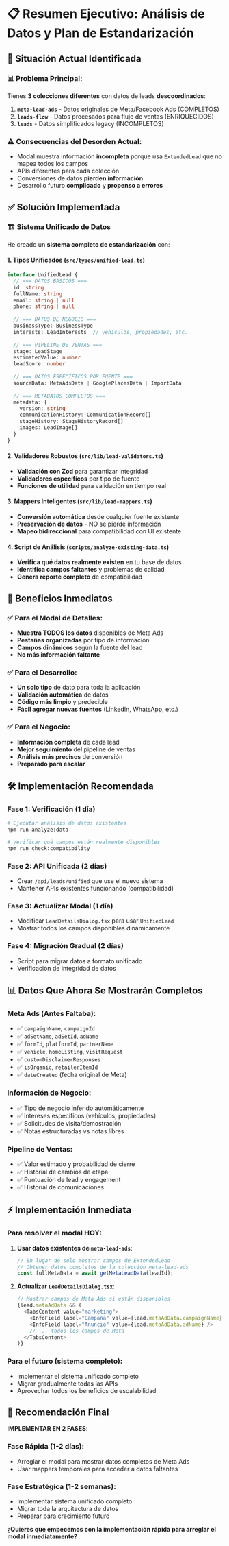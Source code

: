 # 📋 Resumen Ejecutivo: Análisis de Datos y Plan de Estandarización

## 🎯 Situación Actual Identificada

### 📊 **Problema Principal**: 
Tienes **3 colecciones diferentes** con datos de leads **descoordinados**:

1. **`meta-lead-ads`** - Datos originales de Meta/Facebook Ads (COMPLETOS)
2. **`leads-flow`** - Datos procesados para flujo de ventas (ENRIQUECIDOS) 
3. **`leads`** - Datos simplificados legacy (INCOMPLETOS)

### ⚠️ **Consecuencias del Desorden Actual**:
- Modal muestra información **incompleta** porque usa `ExtendedLead` que no mapea todos los campos
- APIs diferentes para cada colección
- Conversiones de datos **pierden información**
- Desarrollo futuro **complicado** y **propenso a errores**

## ✅ Solución Implementada

### 🏗️ **Sistema Unificado de Datos**

He creado un **sistema completo de estandarización** con:

#### 1. **Tipos Unificados** (`src/types/unified-lead.ts`)
```typescript
interface UnifiedLead {
  // === DATOS BÁSICOS ===
  id: string
  fullName: string  
  email: string | null
  phone: string | null
  
  // === DATOS DE NEGOCIO ===
  businessType: BusinessType
  interests: LeadInterests  // vehículos, propiedades, etc.
  
  // === PIPELINE DE VENTAS ===
  stage: LeadStage
  estimatedValue: number
  leadScore: number
  
  // === DATOS ESPECÍFICOS POR FUENTE ===
  sourceData: MetaAdsData | GooglePlacesData | ImportData
  
  // === METADATOS COMPLETOS ===
  metadata: {
    version: string
    communicationHistory: CommunicationRecord[]
    stageHistory: StageHistoryRecord[]
    images: LeadImage[]
  }
}
```

#### 2. **Validadores Robustos** (`src/lib/lead-validators.ts`)
- **Validación con Zod** para garantizar integridad
- **Validadores específicos** por tipo de fuente
- **Funciones de utilidad** para validación en tiempo real

#### 3. **Mappers Inteligentes** (`src/lib/lead-mappers.ts`)
- **Conversión automática** desde cualquier fuente existente
- **Preservación de datos** - NO se pierde información
- **Mapeo bidireccional** para compatibilidad con UI existente

#### 4. **Script de Análisis** (`scripts/analyze-existing-data.ts`)
- **Verifica qué datos realmente existen** en tu base de datos
- **Identifica campos faltantes** y problemas de calidad
- **Genera reporte completo** de compatibilidad

## 🚀 Beneficios Inmediatos

### ✅ **Para el Modal de Detalles**:
- **Muestra TODOS los datos** disponibles de Meta Ads
- **Pestañas organizadas** por tipo de información
- **Campos dinámicos** según la fuente del lead
- **No más información faltante**

### ✅ **Para el Desarrollo**:
- **Un solo tipo** de dato para toda la aplicación
- **Validación automática** de datos
- **Código más limpio** y predecible
- **Fácil agregar nuevas fuentes** (LinkedIn, WhatsApp, etc.)

### ✅ **Para el Negocio**:
- **Información completa** de cada lead
- **Mejor seguimiento** del pipeline de ventas
- **Análisis más precisos** de conversión
- **Preparado para escalar**

## 🛠️ Implementación Recomendada

### **Fase 1: Verificación (1 día)**
```bash
# Ejecutar análisis de datos existentes
npm run analyze:data

# Verificar qué campos están realmente disponibles
npm run check:compatibility
```

### **Fase 2: API Unificada (2 días)**
- Crear `/api/leads/unified` que use el nuevo sistema
- Mantener APIs existentes funcionando (compatibilidad)

### **Fase 3: Actualizar Modal (1 día)**
- Modificar `LeadDetailsDialog.tsx` para usar `UnifiedLead`
- Mostrar todos los campos disponibles dinámicamente

### **Fase 4: Migración Gradual (2 días)**
- Script para migrar datos a formato unificado
- Verificación de integridad de datos

## 📊 Datos Que Ahora Se Mostrarán Completos

### **Meta Ads (Antes Faltaba)**:
- ✅ `campaignName`, `campaignId`
- ✅ `adSetName`, `adSetId`, `adName`
- ✅ `formId`, `platformId`, `partnerName`
- ✅ `vehicle`, `homeListing`, `visitRequest`
- ✅ `customDisclaimerResponses`
- ✅ `isOrganic`, `retailerItemId`
- ✅ `dateCreated` (fecha original de Meta)

### **Información de Negocio**:
- ✅ Tipo de negocio inferido automáticamente
- ✅ Intereses específicos (vehículos, propiedades)
- ✅ Solicitudes de visita/demostración
- ✅ Notas estructuradas vs notas libres

### **Pipeline de Ventas**:
- ✅ Valor estimado y probabilidad de cierre
- ✅ Historial de cambios de etapa
- ✅ Puntuación de lead y engagement
- ✅ Historial de comunicaciones

## ⚡ Implementación Inmediata

### **Para resolver el modal HOY**:

1. **Usar datos existentes de `meta-lead-ads`**:
   ```typescript
   // En lugar de solo mostrar campos de ExtendedLead
   // Obtener datos completos de la colección meta-lead-ads
   const fullMetaData = await getMetaLeadData(leadId);
   ```

2. **Actualizar `LeadDetailsDialog.tsx`**:
   ```typescript
   // Mostrar campos de Meta Ads si están disponibles
   {lead.metaAdData && (
     <TabsContent value="marketing">
       <InfoField label="Campaña" value={lead.metaAdData.campaignName} />
       <InfoField label="Anuncio" value={lead.metaAdData.adName} />
       // ... todos los campos de Meta
     </TabsContent>
   )}
   ```

### **Para el futuro (sistema completo)**:
- Implementar el sistema unificado completo
- Migrar gradualmente todas las APIs
- Aprovechar todos los beneficios de escalabilidad

## 🎯 Recomendación Final

**IMPLEMENTAR EN 2 FASES**:

### **Fase Rápida (1-2 días)**:
- Arreglar el modal para mostrar datos completos de Meta Ads
- Usar mappers temporales para acceder a datos faltantes

### **Fase Estratégica (1-2 semanas)**:
- Implementar sistema unificado completo
- Migrar toda la arquitectura de datos
- Preparar para crecimiento futuro

**¿Quieres que empecemos con la implementación rápida para arreglar el modal inmediatamente?**